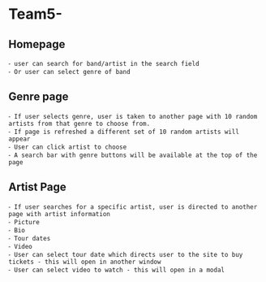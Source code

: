 # Team5-

## Homepage

    ⁃ user can search for band/artist in the search field
    ⁃ Or user can select genre of band

## Genre page

    ⁃ If user selects genre, user is taken to another page with 10 random artists from that genre to choose from.
    ⁃ If page is refreshed a different set of 10 random artists will appear
    ⁃ User can click artist to choose
    ⁃ A search bar with genre buttons will be available at the top of the page

## Artist Page

    ⁃ If user searches for a specific artist, user is directed to another page with artist information
    ⁃ Picture
    ⁃ Bio
    ⁃ Tour dates
    ⁃ Video
    ⁃ User can select tour date which directs user to the site to buy tickets - this will open in another window
    ⁃ User can select video to watch - this will open in a modal
